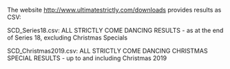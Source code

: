 The website http://www.ultimatestrictly.com/downloads provides results as CSV:

SCD_Series18.csv: ALL STRICTLY COME DANCING RESULTS - as at the end of Series 18, excluding Christmas Specials

SCD_Christmas2019.csv: ALL STRICTLY COME DANCING CHRISTMAS SPECIAL RESULTS - up to and including Christmas 2019
